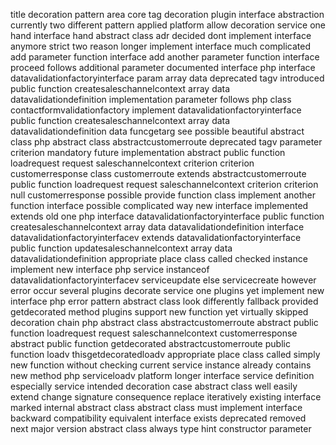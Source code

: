 title decoration pattern area core tag decoration plugin interface abstraction currently two different pattern applied platform allow decoration service one hand interface hand abstract class adr decided dont implement interface anymore strict two reason longer implement interface much complicated add parameter function interface add another parameter function interface proceed follows additional parameter documented interface php interface datavalidationfactoryinterface param array data deprecated tagv introduced public function createsaleschannelcontext array data datavalidationdefinition implementation parameter follows php class contactformvalidationfactory implement datavalidationfactoryinterface public function createsaleschannelcontext array data datavalidationdefinition data funcgetarg see possible beautiful abstract class php abstract class abstractcustomerroute deprecated tagv parameter criterion mandatory future implementation abstract public function loadrequest request saleschannelcontext criterion criterion customerresponse class customerroute extends abstractcustomerroute public function loadrequest request saleschannelcontext criterion criterion null customerresponse possible provide function class implement another function interface possible complicated way new interface implemented extends old one php interface datavalidationfactoryinterface public function createsaleschannelcontext array data datavalidationdefinition interface datavalidationfactoryinterfacev extends datavalidationfactoryinterface public function updatesaleschannelcontext array data datavalidationdefinition appropriate place class called checked instance implement new interface php service instanceof datavalidationfactoryinterfacev serviceupdate else servicecreate however error occur several plugins decorate service one plugins yet implement new interface php error pattern abstract class look differently fallback provided getdecorated method plugins support new function yet virtually skipped decoration chain php abstract class abstractcustomerroute abstract public function loadrequest request saleschannelcontext customerresponse abstract public function getdecorated abstractcustomerroute public function loadv thisgetdecoratedloadv appropriate place class called simply new function without checking current service instance already contains new method php serviceloadv platform longer interface service definition especially service intended decoration case abstract class well easily extend change signature consequence replace iteratively existing interface marked internal abstract class abstract class must implement interface backward compatibility equivalent interface exists deprecated removed next major version abstract class always type hint constructor parameter